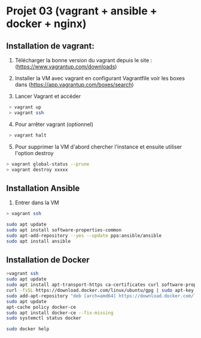 # Projet 03 (vagrant + ansible + docker + nginx)

## Installation de vagrant:

1. Télécharger la bonne version du vagrant depuis le site : (https://www.vagrantup.com/downloads)


2. Installer la VM avec vagrant en configurant Vagrantfile voir les boxes dans (https://app.vagrantup.com/boxes/search)

3. Lancer Vagrant et accéder
```bash
 > vagrant up
 > vagrant ssh
```
4. Pour arrêter vagrant (optionnel)
```bash
 > vagrant halt
```

5. Pour supprimer la VM d'abord chercher l'instance et ensuite utiliser l'option destroy
```bash
> vagrant global-status --prune
> vagrant destroy xxxxx
```


## Installation Ansible

1. Entrer dans la VM
```bash
> vagrant ssh

sudo apt update
sudo apt install software-properties-common
sudo apt-add-repository --yes --update ppa:ansible/ansible
sudo apt install ansible
```


## Installation de Docker
```bash
>vagrant ssh
sudo apt update
sudo apt install apt-transport-https ca-certificates curl software-properties-common
curl -fsSL https://download.docker.com/linux/ubuntu/gpg | sudo apt-key add -
sudo add-apt-repository "deb [arch=amd64] https://download.docker.com/linux/ubuntu focal stable"
sudo apt update
apt-cache policy docker-ce
sudo apt install docker-ce --fix-missing
sudo systemctl status docker

sudo docker help

```


